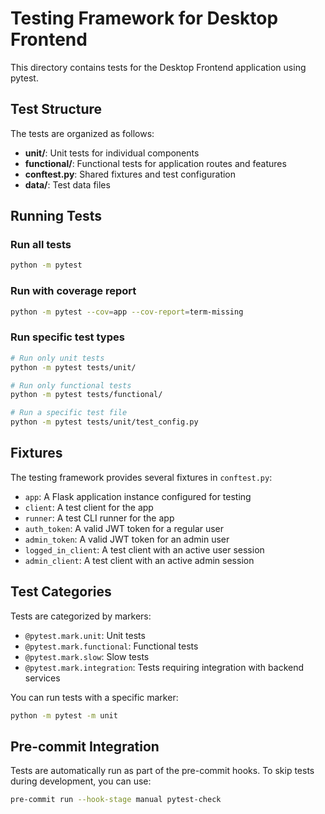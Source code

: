 # Testing Framework for Desktop Frontend

This directory contains tests for the Desktop Frontend application using pytest.

## Test Structure

The tests are organized as follows:

- **unit/**: Unit tests for individual components
- **functional/**: Functional tests for application routes and features
- **conftest.py**: Shared fixtures and test configuration
- **data/**: Test data files

## Running Tests

### Run all tests

```bash
python -m pytest
```

### Run with coverage report

```bash
python -m pytest --cov=app --cov-report=term-missing
```

### Run specific test types

```bash
# Run only unit tests
python -m pytest tests/unit/

# Run only functional tests
python -m pytest tests/functional/

# Run a specific test file
python -m pytest tests/unit/test_config.py
```

## Fixtures

The testing framework provides several fixtures in `conftest.py`:

- `app`: A Flask application instance configured for testing
- `client`: A test client for the app
- `runner`: A test CLI runner for the app
- `auth_token`: A valid JWT token for a regular user
- `admin_token`: A valid JWT token for an admin user
- `logged_in_client`: A test client with an active user session
- `admin_client`: A test client with an active admin session

## Test Categories

Tests are categorized by markers:

- `@pytest.mark.unit`: Unit tests
- `@pytest.mark.functional`: Functional tests
- `@pytest.mark.slow`: Slow tests
- `@pytest.mark.integration`: Tests requiring integration with backend services

You can run tests with a specific marker:

```bash
python -m pytest -m unit
```

## Pre-commit Integration

Tests are automatically run as part of the pre-commit hooks. To skip tests during development, you can use:

```bash
pre-commit run --hook-stage manual pytest-check
```
